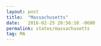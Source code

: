 ```yaml
---
layout: post
title:  "Massachusetts"
date:   2016-02-25 20:56:10 -0600
permalink: states/massachusetts
tag: MA
---
```

